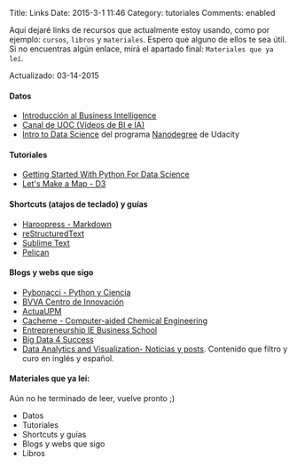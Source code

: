 Title: Links
Date: 2015-3-1 11:46
Category: tutoriales
Comments: enabled

Aquí dejaré links de recursos que actualmente estoy usando, como por ejemplo: `cursos`, `libros` y `materiales`. Espero que alguno de ellos te sea útil. Si no encuentras algún enlace, mirá el apartado final: `Materiales que ya leí`.

Actualizado: 03-14-2015

#### Datos

* [Introducción al Business Intelligence](https://www.miriadax.net/web/introduccion-al-business-intelligence) 
* [Canal de UOC (Vídeos de BI e IA)](https://vimeo.com/eimt/channels)
* [Intro to Data Science](https://www.udacity.com/course/ud359) del programa [Nanodegree](https://www.udacity.com/course/nd002) de Udacity

#### Tutoriales
* [Getting Started With Python For Data Science](https://www.kaggle.com/wiki/GettingStartedWithPythonForDataScience)
* [Let's Make a Map - D3](http://bost.ocks.org/mike/map/)

#### Shortcuts (atajos de teclado) y guías
* [Haroopress - Markdown](http://pad.haroopress.com/page.html?f=show-shortcuts)
* [reStructuredText](http://docutils.sourceforge.net/docs/user/rst/quickref.html)
* [Sublime Text](http://sweetme.at/2013/08/08/sublime-text-keyboard-shortcuts/)
* [Pelican](http://docs.getpelican.com/en/latest/index.html)

#### Blogs y webs que sigo
* [Pybonacci - Python y Ciencia](http://pybonacci.org/)
* [BVVA Centro de Innovación](https://www.centrodeinnovacionbbva.com/innovacion-bbva)
* [ActuaUPM](http://actuaupm.blogspot.com.es/)
* [Cacheme - Computer-aided Chemical Engineering](http://cacheme.org/)
* [Entrepreneurship IE Business School](https://www.smore.com/u/entrepreneurshipie)
* [Big Data 4 Success](http://bigdata4success.com/)
* [Data Analytics and Visualization- Noticias y posts](http://www.scoop.it/u/viz-analytics). Contenido que filtro y curo en inglés y español.

#### Materiales que ya leí:
Aún no he terminado de leer, vuelve pronto ;)

* Datos
* Tutoriales
* Shortcuts y guías
* Blogs y webs que sigo
* Libros